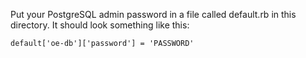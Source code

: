 Put your PostgreSQL admin password in a file called default.rb in this 
directory. It should look something like this:

    default['oe-db']['password'] = 'PASSWORD'
